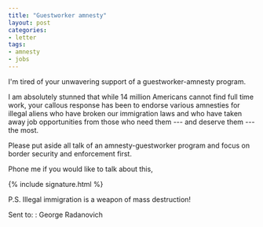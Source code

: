 ```yaml
---
title: "Guestworker amnesty"
layout: post
categories:
- letter
tags:
- amnesty
- jobs
---
```


I'm tired of your unwavering support of a guestworker-amnesty program.

I am absolutely stunned that while 14 million Americans cannot find full time work, your callous response has been to endorse various amnesties for illegal aliens who have broken our immigration laws and who have taken away job opportunities from those who need them --- and deserve them --- the most. 

Please put aside all talk of an amnesty-guestworker program and focus on border security and enforcement first. 

Phone me if you would like to talk about this,

{% include signature.html %}

P.S. Illegal immigration is a weapon of mass destruction!

Sent to:
: George Radanovich

